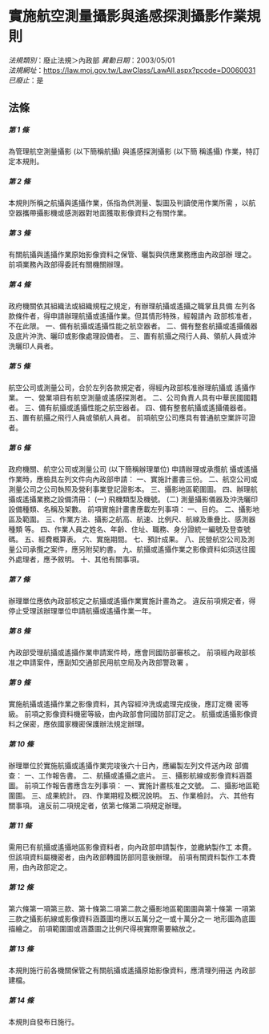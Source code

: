 # 實施航空測量攝影與遙感探測攝影作業規則

*法規類別*：廢止法規＞內政部
*異動日期*：2003/05/01  
*法規網址*：https://law.moj.gov.tw/LawClass/LawAll.aspx?pcode=D0060031
*已廢止*：是


## 法條
##### 第 1 條
為管理航空測量攝影 (以下簡稱航攝) 與遙感探測攝影 (以下簡
稱遙攝) 作業，特訂定本規則。

##### 第 2 條
本規則所稱之航攝與遙攝作業，係指為供測量、製圖及判讀使用作業所需
，以航空器攜帶攝影機或感測器對地面獲取影像資料之有關作業。

##### 第 3 條
有關航攝與遙攝作業原始影像資料之保管、曬製與供應業務應由內政部辦
理之。
前項業務內政部得委託有關機關辦理。

##### 第 4 條
政府機關依其組織法或組織規程之規定，有辦理航攝或遙攝之職掌且具備
左列各款條件者，得申請辦理航攝或遙攝作業。但其情形特殊，經報請內
政部核准者，不在此限。
一、備有航攝或遙攝性能之航空器者。
二、備有整套航攝或遙攝儀器及底片沖洗、曬印或影像處理設備者。
三、置有航攝之飛行人員、領航人員或沖洗曬印人員者。


##### 第 5 條
航空公司或測量公司，合於左列各款規定者，得經內政部核准辦理航攝或
遙攝作業。
一、營業項目有航空測量或遙感探測者。
二、公司負責人具有中華民國國籍者。
三、備有航攝或遙攝性能之航空器者。
四、備有整套航攝或遙攝儀器者。
五、置有航攝之飛行人員或領航人員者。
前項航空公司應具有普通航空業許可證者。


##### 第 6 條
政府機關、航空公司或測量公司 (以下簡稱辦理單位) 申請辦理或承攬航
攝或遙攝作業時，應檢具左列文件向內政部申請：
一、實施計畫書三份。
二、航空公司或測量公司之公司執照及營利事業登記證影本。
三、攝影地區範圍圖。
四、辦理航攝或遙攝業務之設備清冊：
 (一) 飛機類型及機號。
 (二) 測量攝影儀器及沖洗曬印設備種類、名稱及架數。
前項實施計畫書應載左列事項：
一、目的。
二、攝影地區及範圍。
三、作業方法、攝影之航高、航速、比例尺、航線及重疊比、感測器種類
    等。
四、作業人員之姓名、年齡、住址、職務、身分證統一編號及登查號碼。
五、經費概算表。
六、實施期間。
七、預計成果。
八、民營航空公司及測量公司承攬之案件，應另附契約書。
九、航攝或遙攝作業之影像資料如須送往國外處理者，應予敘明。
十、其他有關事項。

##### 第 7 條
辦理單位應依內政部核定之航攝或遙攝作業實施計畫為之。
違反前項規定者，得停止受理該辦理單位申請航攝或遙攝作業一年。

##### 第 8 條
內政部受理航攝或遙攝作業申請案件時，應會同國防部審核之。
前項經內政部核准之申請案件，應副知交通部民用航空局及內政部警政署
。

##### 第 9 條
實施航攝或遙攝作業之影像資料，其內容經沖洗或處理完成後，應訂定機
密等級。
前項之影像資料機密等級，由內政部會同國防部訂定之。
航攝或遙攝影像資料之保密，應依國家機密保護辦法規定辦理。

##### 第 10 條
辦理單位於實施航攝或遙攝作業完竣後六十日內，應編製左列文件送內政
部備查：
一、工作報告書。
二、航攝或遙攝之底片。
三、攝影航線或影像資料涵蓋圖。
前項工作報告書應含左列事項：
一、實施計畫核准之文號。
二、攝影地區範圍圖。
三、成果統計。
四、作業期程及概況說明。
五、作業檢討。
六、其他有關事項。
違反前二項規定者，依第七條第二項規定辦理。


##### 第 11 條
需用已有航攝或遙攝地區影像資料者，向內政部申請製作，並繳納製作工
本費。但該項資料屬機密者，由內政部轉國防部同意後辦理。
前項有關資料製作工本費用，由內政部定之。

##### 第 12 條
第六條第一項第三款、第十條第二項第二款之攝影地區範圍圖與第十條第
一項第三款之攝影航線或影像資料涵蓋圖均應以五萬分之一或十萬分之一
地形圖為底圖描繪之。
前項範圍圖或涵蓋圖之比例尺得視實際需要縮放之。

##### 第 13 條
本規則施行前各機關保管之有關航攝或遙攝原始影像資料，應清理列冊送
內政部建檔。

##### 第 14 條
本規則自發布日施行。


